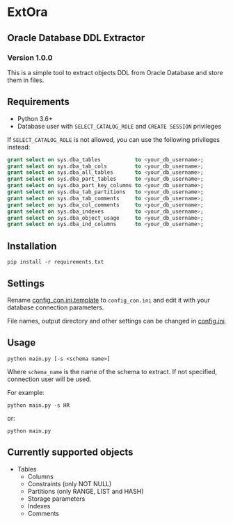 # ExtOra
## Oracle Database DDL Extractor
### Version 1.0.0

This is a simple tool to extract objects DDL from Oracle Database and store them in files.

## Requirements
* Python 3.6+
* Database user with ```SELECT_CATALOG_ROLE``` and ```CREATE SESSION``` privileges

If ```SELECT_CATALOG_ROLE``` is not allowed, you can use the following privileges instead:
```sql
grant select on sys.dba_tables           to <your_db_username>;
grant select on sys.dba_tab_cols         to <your_db_username>;
grant select on sys.dba_all_tables       to <your_db_username>;
grant select on sys.dba_part_tables      to <your_db_username>;
grant select on sys.dba_part_key_columns to <your_db_username>;
grant select on sys.dba_tab_partitions   to <your_db_username>;
grant select on sys.dba_tab_comments     to <your_db_username>;
grant select on sys.dba_col_comments     to <your_db_username>;
grant select on sys.dba_indexes          to <your_db_username>;
grant select on sys.dba_object_usage     to <your_db_username>;
grant select on sys.dba_ind_columns      to <your_db_username>;
```

## Installation

```
pip install -r requirements.txt
```

##  Settings
Rename [config_con.ini.template](./config_con.ini.template) to ```config_con.ini``` and edit it with your database connection parameters.

File names, output directory and other settings can be changed in [config.ini](./config.ini).

## Usage

```
python main.py [-s <schema name>]
```
Where ```schema_name``` is the name of the schema to extract. If not specified, connection user will be used.

For example:
```
python main.py -s HR
```
or:
```
python main.py
```

## Currently supported objects
* Tables
  * Columns
  * Constraints (only NOT NULL)
  * Partitions (only RANGE, LIST and HASH)
  * Storage parameters
  * Indexes
  * Comments